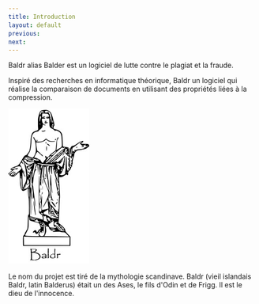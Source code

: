 ```yaml
---
title: Introduction
layout: default
previous:
next:
---
```


Baldr alias Balder est un logiciel de lutte contre le plagiat et la fraude.

Inspiré des recherches en informatique théorique, Baldr un logiciel qui réalise la comparaison de documents en utilisant des propriétés liées à la compression. 

![Baldr](images/baldr.jpg)

Le nom du projet est tiré de la mythologie scandinave. Baldr (vieil islandais Baldr, latin Balderus) était un des Ases, le fils d'Odin et de Frigg. Il est le dieu de l'innocence. 